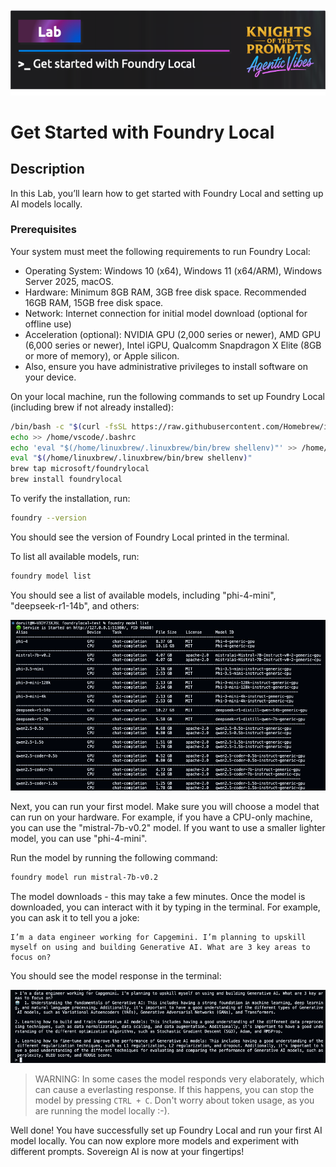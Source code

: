 ![alt text](../../../media/image-foundry-local.png)

# Get Started with Foundry Local
## Description
In this Lab, you’ll learn how to get started with Foundry Local and setting up AI models locally. 

### Prerequisites
Your system must meet the following requirements to run Foundry Local:

- Operating System: Windows 10 (x64), Windows 11 (x64/ARM), Windows Server 2025, macOS.
- Hardware: Minimum 8GB RAM, 3GB free disk space. Recommended 16GB RAM, 15GB free disk space.
- Network: Internet connection for initial model download (optional for offline use)
- Acceleration (optional): NVIDIA GPU (2,000 series or newer), AMD GPU (6,000 series or newer), Intel iGPU, Qualcomm Snapdragon X Elite (8GB or more of memory), or Apple silicon.
- Also, ensure you have administrative privileges to install software on your device.

On your local machine, run the following commands to set up Foundry Local (including brew if not already installed):

```bash
/bin/bash -c "$(curl -fsSL https://raw.githubusercontent.com/Homebrew/install/HEAD/install.sh)"
echo >> /home/vscode/.bashrc
echo 'eval "$(/home/linuxbrew/.linuxbrew/bin/brew shellenv)"' >> /home/vscode/.bashrc
eval "$(/home/linuxbrew/.linuxbrew/bin/brew shellenv)"
brew tap microsoft/foundrylocal
brew install foundrylocal
```

To verify the installation, run:

```bash
foundry --version
```
You should see the version of Foundry Local printed in the terminal.

To list all available models, run:

```bash
foundry model list
```
You should see a list of available models, including "phi-4-mini", "deepseek-r1-14b", and others:

![alt text](../../../media/image-foundrylocal1.png)

Next, you can run your first model. Make sure you will choose a model that can run on your hardware. For example, if you have a CPU-only machine, you can use the "mistral-7b-v0.2" model. If you want to use a smaller lighter model, you can use "phi-4-mini".

Run the model by running the following command:

```bash
foundry model run mistral-7b-v0.2
```

The model downloads - this may take a few minutes. Once the model is downloaded, you can interact with it by typing in the terminal. For example, you can ask it to tell you a joke:

```plaintext
I’m a data engineer working for Capgemini. I’m planning to upskill myself on using and building Generative AI. What are 3 key areas to focus on? 
```

You should see the model response in the terminal:

![alt text](../../../media/image-foundrylocal5.png)

> WARNING: In some cases the model responds very elaborately, which can cause a everlasting response. If this happens, you can stop the model by pressing `CTRL + C`. Don't worry about token usage, as you are running the model locally :-). 

Well done! You have successfully set up Foundry Local and run your first AI model locally. You can now explore more models and experiment with different prompts. Sovereign AI is now at your fingertips!